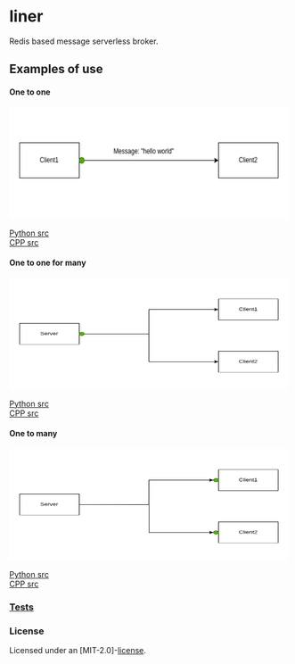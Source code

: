 # liner

Redis based message serverless broker.  

## Examples of use

#### One to one
<p float="left">
 <img src="docs/one_to_one.gif" 
  width="500" height="200" alt="lorem">
</p>

[Python src](https://github.com/Tyill/liner/blob/main/python/one_to_one.py)   
[CPP src](https://github.com/Tyill/liner/blob/main/cpp/one_to_one.cpp)

#### One to one for many
<p float="left">
 <img src="docs/one_to_one_for_many.gif" 
  width="500" height="200" alt="lorem">
</p>

[Python src](https://github.com/Tyill/liner/blob/main/python/one_to_one_for_many.py)  
[CPP src](https://github.com/Tyill/liner/blob/main/cpp/one_to_one_for_many.cpp)

#### One to many
<p float="left">
 <img src="docs/one_to_many.gif" 
  width="500" height="200" alt="lorem">
</p>

[Python src](https://github.com/Tyill/liner/blob/main/python/one_to_many.py)  
[CPP src](https://github.com/Tyill/liner/blob/main/cpp/one_to_many.cpp)


### [Tests](https://github.com/Tyill/liner/blob/main/src/test_10k.rs)

### License
Licensed under an [MIT-2.0]-[license](LICENSE).

